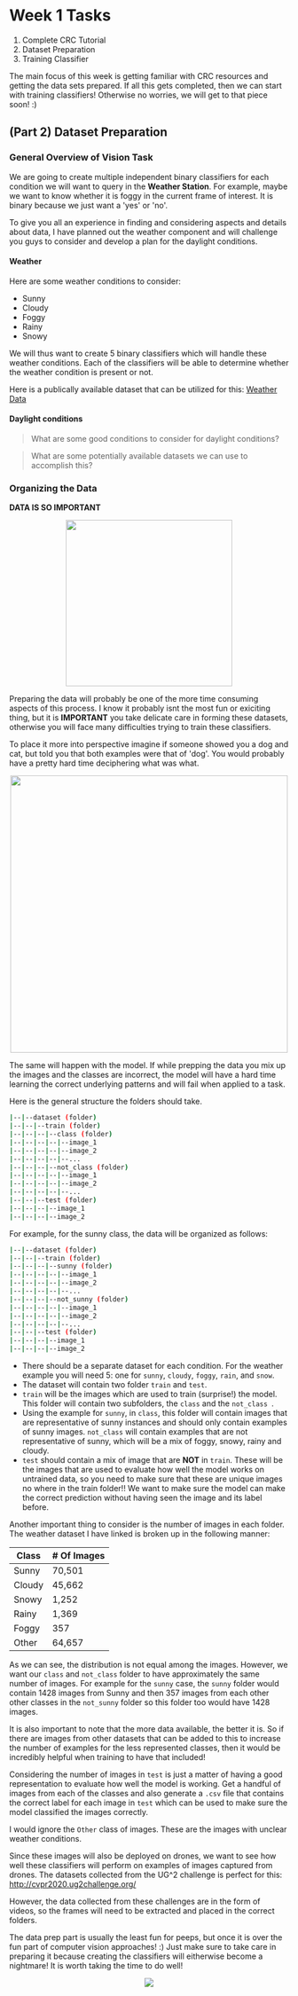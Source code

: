 # Week 1 Tasks 
1. Complete CRC Tutorial 
2. Dataset Preparation 
3. Training Classifier 

The main focus of this week is getting familiar with CRC resources and getting the data sets prepared. If all this gets completed, then we can start with training classifiers! Otherwise no worries, we will get to that piece soon! :) 

## (Part 2) Dataset Preparation 

### General Overview of Vision Task 

We are going to create multiple independent binary classifiers for each condition we will want to query in the **Weather Station**. For example, maybe we want to know whether it is foggy in the current frame of interest. It is binary because we just want a 'yes' or 'no'. 

To give you all an experience in finding and considering aspects and details about data, I have planned out the weather component and will challenge you guys to consider and develop a plan for the daylight conditions. 

#### Weather 

Here are some weather conditions to consider: 

- Sunny 
- Cloudy 
- Foggy 
- Rainy 
- Snowy 

We will thus want to create 5 binary classifiers which will handle these weather conditions. Each of the classifiers will be able to determine whether the weather condition is present or not. 

Here is a publically available dataset that can be utilized for this: 
[Weather Data](https://www.cs.ccu.edu.tw/~wtchu/projects/Weather/index.html) 

#### Daylight conditions

> What are some good conditions to consider for daylight conditions?

> What are some potentially available datasets we can use to accomplish this?

### Organizing the Data 

**DATA IS SO IMPORTANT**

<p align="center">
  <img src="https://uploads-ssl.webflow.com/5e21ab5d4dccf7f3cbe6bf39/5e3bdc5f2dd2113741d44618_1-Understand.gif" width="300" height="300"/>
</p>

Preparing the data will probably be one of the more time consuming aspects of this process. I know it probably isnt the most fun or exiciting thing, but it is **IMPORTANT** you take delicate care in forming these datasets, otherwise you will face many difficulties trying to train these classifiers. 

To place it more into perspective imagine if someone showed you a dog and cat, but told you that both examples were that of 'dog'. You would probably have a pretty hard time deciphering what was what. 

<p align="center">
  <img src="https://cdn.dribbble.com/users/6191/screenshots/3618049/teddy_food_dribbble.gif" width="500" height="500"/>
</p>

The same will happen with the model. If while prepping the data you mix up the images and the classes are incorrect, the model will have a hard time learning the correct underlying patterns and will fail when applied to a task. 

Here is the general structure the folders should take. 

```bash
|--|--dataset (folder)
|--|--|--train (folder)
|--|--|--|--class (folder)
|--|--|--|--|--image_1
|--|--|--|--|--image_2
|--|--|--|--|--...
|--|--|--|--not_class (folder)
|--|--|--|--|--image_1
|--|--|--|--|--image_2
|--|--|--|--|--...
|--|--|--test (folder)
|--|--|--|--image_1
|--|--|--|--image_2
```
For example, for the sunny class, the data will be organized as follows: 

```bash
|--|--dataset (folder)
|--|--|--train (folder)
|--|--|--|--sunny (folder)
|--|--|--|--|--image_1
|--|--|--|--|--image_2
|--|--|--|--|--...
|--|--|--|--not_sunny (folder)
|--|--|--|--|--image_1
|--|--|--|--|--image_2
|--|--|--|--|--...
|--|--|--test (folder)
|--|--|--|--image_1
|--|--|--|--image_2
```

- There should be a separate dataset for each condition. For the weather example you will need 5: one for `sunny`, `cloudy`, `foggy`, `rain`, and `snow`. 
- The dataset will contain two folder `train` and `test`. 
- `train` will be the images which are used to train (surprise!) the model. This folder will contain two subfolders, the `class` and the `not_class `. 
- Using the example for `sunny`, in `class`, this folder will contain images that are representative of sunny instances and should only contain examples of sunny images. `not_class` will contain examples that are not representative of sunny, which will be a mix of foggy, snowy, rainy and cloudy. 
- `test` should contain a mix of image that are **NOT** in `train`. These will be the images that are used to evaluate how well the model works on untrained data, so you need to make sure that these are unique images no where in the train folder!! We want to make sure the model can make the correct prediction without having seen the image and its label before. 

Another important thing to consider is the number of images in each folder. The weather dataset I have linked is broken up in the following manner: 

| Class  | # Of Images |
| ------------- | ------------- |
| Sunny  | 70,501 |
| Cloudy  | 45,662  |
| Snowy  | 1,252  |
| Rainy  | 1,369  |
| Foggy  | 357  |
| Other | 64,657 |

As we can see, the distribution is not equal among the images. However, we want our `class` and `not_class` folder to have approximately the same number of images. For example for the `sunny` case, the `sunny` folder would contain 1428 images from Sunny and then 357 images from each other other classes in the `not_sunny` folder so this folder too would have 1428 images. 

It is also important to note that the more data available, the better it is. So if there are images from other datasets that can be added to this to increase the number of examples for the less represented classes, then it would be incredibly helpful when training to have that included! 

Considering the number of images in `test` is just a matter of having a good representation to evaluate how well the model is working. Get a handful of images from each of the classes and also generate a `.csv` file that contains the correct label for each image in `test` which can be used to make sure the model classified the images correctly. 

I would ignore the `Other` class of images. These are the images with unclear weather conditions. 

Since these images will also be deployed on drones, we want to see how well these classifiers will perform on examples of images captured from drones. The datasets collected from the UG^2 challenge is perfect for this: http://cvpr2020.ug2challenge.org/

However, the data collected from these challenges are in the form of videos, so the frames will need to be extracted and placed in the correct folders. 

The data prep part is usually the least fun for peeps, but once it is over the fun part of computer vision approaches! :) Just make sure to take care in preparing it because creating the classifiers will eitherwise become a nightmare! It is worth taking the time to do well! 


<p align="center">
  <img src="https://media.tenor.com/images/a2d4bd8183644f4bb83590e9e430e490/tenor.gif"/>
</p>

